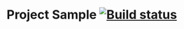 # Project Sample [![Build status](https://ci.appveyor.com/api/projects/status/aosd0bppmvjh5p31?svg=true)](https://ci.appveyor.com/project/AnastasiyaMaksimovna/aqa-code)
